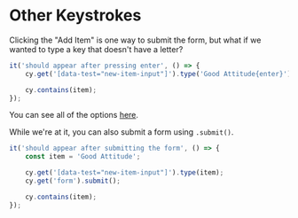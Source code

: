 # Other Keystrokes

Clicking the "Add Item" is one way to submit the form, but what if we wanted to type a key that doesn't have a letter?

```js
it('should appear after pressing enter', () => {
	cy.get('[data-test="new-item-input"]').type('Good Attitude{enter}');

	cy.contains(item);
});
```

You can see all of the options [here](https://docs.cypress.io/api/commands/type#Arguments).

While we're at it, you can also submit a form using `.submit()`.

```js
it('should appear after submitting the form', () => {
	const item = 'Good Attitude';

	cy.get('[data-test="new-item-input"]').type(item);
	cy.get('form').submit();

	cy.contains(item);
});
```
